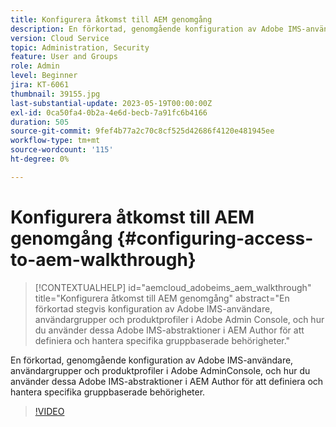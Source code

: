 ```yaml
---
title: Konfigurera åtkomst till AEM genomgång
description: En förkortad, genomgående konfiguration av Adobe IMS-användare, användargrupper och produktprofiler i Adobe AdminConsole, och hur du använder dessa Adobe IMS-abstraktioner i AEM Author för att definiera och hantera specifika gruppbaserade behörigheter.
version: Cloud Service
topic: Administration, Security
feature: User and Groups
role: Admin
level: Beginner
jira: KT-6061
thumbnail: 39155.jpg
last-substantial-update: 2023-05-19T00:00:00Z
exl-id: 0ca50fa4-0b2a-4e6d-becb-7a91fc6b4166
duration: 505
source-git-commit: 9fef4b77a2c70c8cf525d42686f4120e481945ee
workflow-type: tm+mt
source-wordcount: '115'
ht-degree: 0%

---
```


# Konfigurera åtkomst till AEM genomgång {#configuring-access-to-aem-walkthrough}

>[!CONTEXTUALHELP]
>id="aemcloud_adobeims_aem_walkthrough"
>title="Konfigurera åtkomst till AEM genomgång"
>abstract="En förkortad stegvis konfiguration av Adobe IMS-användare, användargrupper och produktprofiler i Adobe Admin Console, och hur du använder dessa Adobe IMS-abstraktioner i AEM Author för att definiera och hantera specifika gruppbaserade behörigheter."

En förkortad, genomgående konfiguration av Adobe IMS-användare, användargrupper och produktprofiler i Adobe AdminConsole, och hur du använder dessa Adobe IMS-abstraktioner i AEM Author för att definiera och hantera specifika gruppbaserade behörigheter.

>[!VIDEO](https://video.tv.adobe.com/v/39155?quality=12&learn=on)

